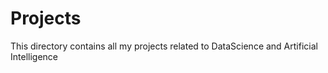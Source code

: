 # Projects

This directory contains all my projects related to DataScience and Artificial Intelligence 